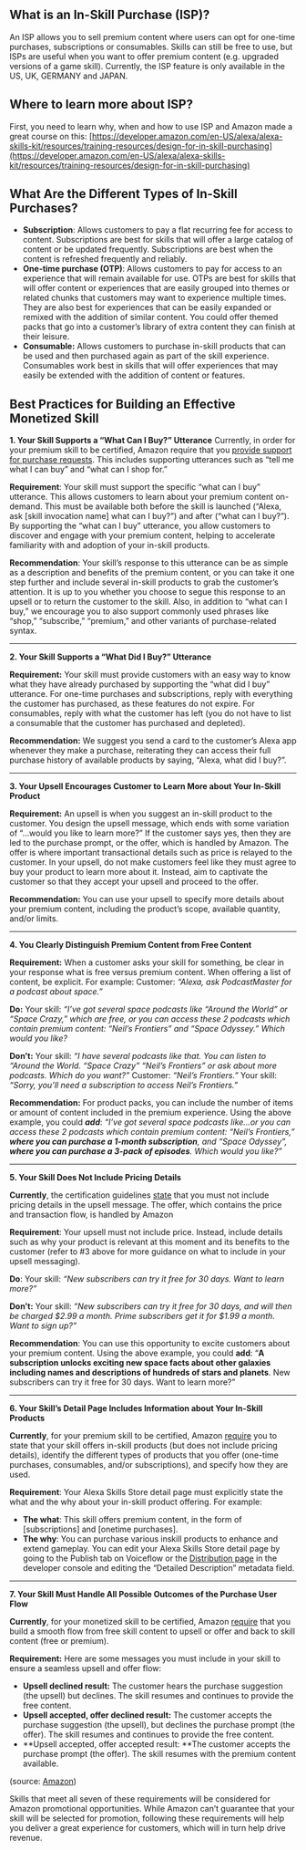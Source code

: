 ## What is an In-Skill Purchase (ISP)?

An ISP allows you to sell premium content where users can opt for one-time purchases, subscriptions or consumables. Skills can still be free to use, but ISPs are useful when you want to offer premium content (e.g. upgraded versions of a game skill). Currently, the ISP feature is only available in the US, UK, GERMANY and JAPAN.

## Where to learn more about ISP?

First, you need to learn why, when and how to use ISP and Amazon made a great course on this: [https://developer.amazon.com/en-US/alexa/alexa-skills-kit/resources/training-resources/design-for-in-skill-purchasing](https://developer.amazon.com/en-US/alexa/alexa-skills-kit/resources/training-resources/design-for-in-skill-purchasing)

## What Are the Different Types of In-Skill Purchases?

* **Subscription**: Allows customers to pay a flat recurring fee for access to content. Subscriptions are best for skills that will offer a large catalog of content or be updated frequently. Subscriptions are best when the content is refreshed frequently and reliably.
* **One-time purchase (OTP)**: Allows customers to pay for access to an experience that will remain available for use. OTPs are best for skills that will offer content or experiences that are easily grouped into themes or related chunks that customers may want to experience multiple times. They are also best for experiences that can be easily expanded or remixed with the addition of similar content. You could offer themed packs that go into a customer’s library of extra content they can finish at their leisure.
* **Consumable:** Allows customers to purchase in-skill products that can be used and then purchased again as part of the skill experience. Consumables work best in skills that will offer experiences that may easily be extended with the addition of content or features.

## Best Practices for Building an Effective Monetized Skill

**1. Your Skill Supports a “What Can I Buy?” Utterance**
Currently, in order for your premium skill to be certified, Amazon require that you [provide support for purchase requests](https://developer.amazon.com/docs/in-skill-purchase/add-isps-to-a-skill.html#buy-requests). This includes supporting utterances such as “tell me what I can buy” and “what can I shop for.”

**Requirement**: Your skill must support the specific “what can I buy” utterance. This allows customers to learn about your premium content on-demand. This must be available both before the skill is launched (“Alexa, ask [skill invocation name] what can I buy?”) and after (“what can I buy?”). By supporting the “what can I buy” utterance, you allow customers to discover and engage with your premium content, helping to accelerate familiarity with and adoption of your in-skill products.

**Recommendation**: Your skill’s response to this utterance can be as simple as a description and benefits of the premium content, or you can take it one step further and include several in-skill products to grab the customer’s attention. It is up to you whether you choose to segue this response to an upsell or to return the customer to the skill. Also, in addition to “what can I buy,” we encourage you to also support commonly used phrases like “shop,” “subscribe,” “premium,” and other variants of purchase-related syntax.
****
**2. Your Skill Supports a “What Did I Buy?” Utterance**

**Requirement:** Your skill must provide customers with an easy way to know what they have already purchased by supporting the “what did I buy” utterance. For one-time purchases and subscriptions, reply with everything the customer has purchased, as these features do not expire. For consumables, reply with what the customer has left (you do not have to list a consumable that the customer has purchased and depleted).

**Recommendation:** We suggest you send a card to the customer’s Alexa app whenever they make a purchase, reiterating they can access their full purchase history of available products by saying, “Alexa, what did I buy?”.
****

**3. Your Upsell Encourages Customer to Learn More about Your In-Skill Product**

**Requirement:** An upsell is when you suggest an in-skill product to the customer. You design the upsell message, which ends with some variation of “…would you like to learn more?” If the customer says yes, then they are led to the purchase prompt, or the offer, which is handled by Amazon. The offer is where important transactional details such as price is relayed to the customer.
In your upsell, do not make customers feel like they must agree to buy your product to learn more about it. Instead, aim to captivate the customer so that they accept your upsell and proceed to the offer.

**Recommendation:** You can use your upsell to specify more details about your premium content, including the product’s scope, available quantity, and/or limits.
****

**4. You Clearly Distinguish Premium Content from Free Content**

**Requirement:** When a customer asks your skill for something, be clear in your response what is free versus premium content. When offering a list of content, be explicit. For example:
Customer: _“Alexa, ask PodcastMaster for a podcast about space.”_

**Do:**
Your skill: _“I’ve got several space podcasts like “Around the World” or “Space Crazy,” which are free, or you can access these 2 podcasts which contain premium content: “Neil’s Frontiers” and “Space Odyssey.” Which would you like?_

**Don’t:**
Your skill: _“I have several podcasts like that. You can listen to “Around the World. “Space Crazy” “Neil’s Frontiers” or ask about more podcasts. Which do you want?”_
Customer: _“Neil’s Frontiers.”_
Your skill: _“Sorry, you’ll need a subscription to access Neil’s Frontiers.”_

**Recommendation:** For product packs, you can include the number of items or amount of content included in the premium experience. Using the above example, you could _**add**_: _“I’ve got several space podcasts like…or you can access these 2 podcasts which contain premium content: “Neil’s Frontiers,” _**_where you can purchase a 1-month subscription_**_, and “Space Odyssey”, _**_where you can purchase a 3-pack of episodes_**_. Which would you like?”_
****

**5. Your Skill Does Not Include Pricing Details**

**Currently**, the certification guidelines [state](https://developer.amazon.com/docs/in-skill-purchase/isp-certification-guide.html#user-experience-tests) that you must not include pricing details in the upsell message. The offer, which contains the price and transaction flow, is handled by Amazon

**Requirement**: Your upsell must not include price. Instead, include details such as why your product is relevant at this moment and its benefits to the customer (refer to #3 above for more guidance on what to include in your upsell messaging).

**Do**:
Your skill: _“New subscribers can try it free for 30 days. Want to learn more?”_

**Don’t:**
Your skill: _“New subscribers can try it free for 30 days, and will then be charged $2.99 a month. Prime subscribers get it for $1.99 a month. Want to sign up?”_

**Recommendation**: You can use this opportunity to excite customers about your premium content. Using the above example, you could **add**: “**A subscription unlocks exciting new space facts about other galaxies including names and descriptions of hundreds of stars and planets**. New subscribers can try it free for 30 days. Want to learn more?”
****

**6. Your Skill’s Detail Page Includes Information about Your In-Skill Products**

**Currently**, for your premium skill to be certified, Amazon [require](https://developer.amazon.com/docs/in-skill-purchase/isp-certification-guide.html#functional-tests) you to state that your skill offers in-skill products (but does not include pricing details), identify the different types of products that you offer (one-time purchases, consumables, and/or subscriptions), and specify how they are used.

**Requirement**: Your Alexa Skills Store detail page must explicitly state the what and the why about your in-skill product offering. For example:
 * **The what**: This skill offers premium content, in the form of [subscriptions] and [onetime purchases].
 * **The why**: You can purchase various inskill products to enhance and extend gameplay.
You can edit your Alexa Skills Store detail page by going to the Publish tab on Voiceflow or the  [Distribution page](https://developer.amazon.com/docs/devconsole/launch-your-skill.html) in the developer console and editing the “Detailed Description” metadata field.
****

**7. Your Skill Must Handle All Possible Outcomes of the Purchase User Flow**

**Currently**, for your monetized skill to be certified, Amazon [require](https://developer.amazon.com/docs/in-skill-purchase/isp-certification-guide.html#user-experience-tests) that you build a smooth flow from free skill content to upsell or offer and back to skill content (free or premium).

**Requirement:** Here are some messages you must include in your skill to ensure a seamless upsell and offer flow:
 * **Upsell declined result:** The customer hears the purchase suggestion (the upsell) but declines. The skill resumes and continues to provide the free content.
 * **Upsell accepted, offer declined result:** The customer accepts the purchase suggestion (the upsell), but declines the purchase prompt (the offer). The skill resumes and continues to provide the free content.
 * **Upsell accepted, offer accepted result: **The customer accepts the purchase prompt (the offer). The skill resumes with the premium content available.

(source: [Amazon](https://developer.amazon.com/blogs/alexa/post/cb72c35a-4c8b-44cb-82e9-84b2198de867/checklist-ensure-your-premium-alexa-skills-are-eligible-for-amazon-promotion?fbclid=IwAR3hRc6LCJMD8rRMqxLxavoSlFdz76WU_DpngLMSMoO1RAgUaucWYa5s7N0))

Skills that meet all seven of these requirements will be considered for Amazon promotional opportunities. While Amazon can’t guarantee that your skill will be selected for promotion, following these requirements will help you deliver a great experience for customers, which will in turn help drive revenue.


